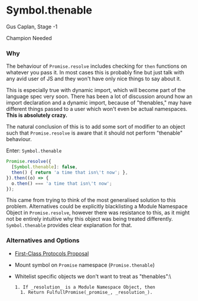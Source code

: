 # Symbol.thenable

Gus Caplan, Stage -1

Champion Needed

### Why

The behaviour of `Promise.resolve` includes checking for `then` functions
on whatever you pass it. In most cases this is probably fine but just talk
with any avid user of JS and they won't have only nice things to say about
it.

This is especially true with dynamic import, which will become part of the
language spec very soon. There has been a lot of discussion around how an
import declaration and a dynamic import, because of "thenables," may have
different things passed to a user which won't even be actual namespaces.
__This is absolutely crazy.__

The natural conclusion of this is to add some sort of modifier to an object
such that `Promise.resolve` is aware that it should not perform "thenable"
behaviour.

Enter: `Symbol.thenable`

```js
Promise.resolve({
  [Symbol.thenable]: false,
  then() { return 'a time that isn\'t now'; },
}).then((o) => {
  o.then() === 'a time that isn\'t now';
});
```

This came from trying to think of the most generalised solution to this
problem. Alternatives could be explicitly blacklisting a Module Namespace
Object in `Promise.resolve`, however there was resistance to this, as it might
not be entirely intuitive why this object was being treated differently.
`Symbol.thenable` provides clear explanation for that.

### Alternatives and Options

- [First-Class Protocols Proposal][]

- Mount symbol on `Promise` namespace (`Promise.thenable`)


- Whitelist specific objects we don't want to treat as "thenables":\

  ```
  1. If _resolution_ is a Module Namespace Object, then
    1. Return FulfullPromise(_promise_, _resolution_).
  ```

[First-Class Protocols Proposal]: https://github.com/michaelficarra/proposal-first-class-protocols
